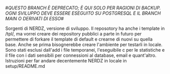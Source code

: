 #*QUESTO BRANCH È DEPRECATO; È QUI SOLO PER RAGIONI DI BACKUP. OGNI SVILUPPO DEVE ESSERE ESEGUITO SU POSTGRESQL E IL BRANCH MAIN O DERIVATI DI ESSO*#

Sorgenti di NERDZ, versione di sviluppo.
Il reposotory ha anche i template in /tpl/, ma vorrei creare dei repository pubblici a parte in futuro per permettere di forkare il template di default e crearne di nuovi su quella base.
Anche se prima bisognerebbe creare l'ambiente per testarli in locale.
Sono stati esclusi dall'add i file temporanei, l'eseguibile c per le statistiche e il file con i dati sensibili per connessioni al database, email e quant'altro.
Istruzioni per far andare decentemente NERDZ in locale in setup/README.md


